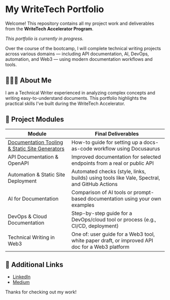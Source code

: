 # My WriteTech Portfolio

Welcome! This repository contains all my project work and deliverables from the **WriteTech Accelerator Program**.

_This portfolio is currently in progress._

Over the course of the bootcamp, I will complete technical writing projects across various domains — including API documentation, AI, DevOps, automation, and Web3 — using modern documentation workflows and tools.

## 👩🏽‍💻 About Me

I am a Technical Writer experienced in analyzing complex concepts and writing easy-to-understand documents. This portfolio highlights the practical skills I’ve built during the WriteTech Accelerator.

## 📁 Project Modules

| Module                                                                              | Final Deliverables                                                                             |
| ----------------------------------------------------------------------------------- | ---------------------------------------------------------------------------------------------- |
| [Documentation Tooling & Static Site Generators](/docs/documentation-tooling/intro) | How-to guide for setting up a docs-as-code workflow using Docusaurus                           |
| API Documentation & OpenAPI                                                         | Improved documentation for selected endpoints from a real or public API                        |
| Automation & Static Site Deployment                                                 | Automated checks (style, links, builds) using tools like Vale, Spectral, and GitHub Actions    |
| AI for Documentation                                                                | Comparison of AI tools or prompt-based documentation using your own examples                   |
| DevOps & Cloud Documentation                                                        | Step-by-step guide for a DevOps/cloud tool or process (e.g., CI/CD, deployment)                |
| Technical Writing in Web3                                                           | One of: user guide for a Web3 tool, white paper draft, or improved API doc for a Web3 platform |

## 🔗 Additional Links

- [LinkedIn](https://www.linkedin.com/in/carol-njoroge-6b9120b/)
- [Medium](https://medium.com/@njorogecarol)

Thanks for checking out my work!
